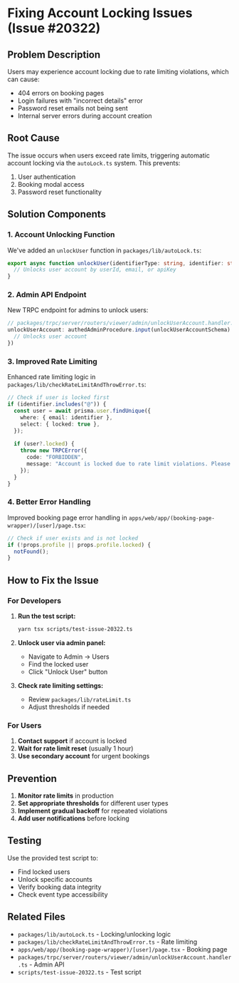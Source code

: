 # Fixing Account Locking Issues (Issue #20322)

## Problem Description

Users may experience account locking due to rate limiting violations, which can cause:
- 404 errors on booking pages
- Login failures with "incorrect details" error
- Password reset emails not being sent
- Internal server errors during account creation

## Root Cause

The issue occurs when users exceed rate limits, triggering automatic account locking via the `autoLock.ts` system. This prevents:
1. User authentication
2. Booking modal access
3. Password reset functionality

## Solution Components

### 1. Account Unlocking Function

We've added an `unlockUser` function in `packages/lib/autoLock.ts`:

```typescript
export async function unlockUser(identifierType: string, identifier: string) {
  // Unlocks user account by userId, email, or apiKey
}
```

### 2. Admin API Endpoint

New TRPC endpoint for admins to unlock users:

```typescript
// packages/trpc/server/routers/viewer/admin/unlockUserAccount.handler.ts
unlockUserAccount: authedAdminProcedure.input(unlockUserAccountSchema).mutation(async (opts) => {
  // Unlocks user account
})
```

### 3. Improved Rate Limiting

Enhanced rate limiting logic in `packages/lib/checkRateLimitAndThrowError.ts`:

```typescript
// Check if user is locked first
if (identifier.includes("@")) {
  const user = await prisma.user.findUnique({
    where: { email: identifier },
    select: { locked: true },
  });
  
  if (user?.locked) {
    throw new TRPCError({
      code: "FORBIDDEN",
      message: "Account is locked due to rate limit violations. Please contact support.",
    });
  }
}
```

### 4. Better Error Handling

Improved booking page error handling in `apps/web/app/(booking-page-wrapper)/[user]/page.tsx`:

```typescript
// Check if user exists and is not locked
if (!props.profile || props.profile.locked) {
  notFound();
}
```

## How to Fix the Issue

### For Developers

1. **Run the test script:**
   ```bash
   yarn tsx scripts/test-issue-20322.ts
   ```

2. **Unlock user via admin panel:**
   - Navigate to Admin → Users
   - Find the locked user
   - Click "Unlock User" button

3. **Check rate limiting settings:**
   - Review `packages/lib/rateLimit.ts`
   - Adjust thresholds if needed

### For Users

1. **Contact support** if account is locked
2. **Wait for rate limit reset** (usually 1 hour)
3. **Use secondary account** for urgent bookings

## Prevention

1. **Monitor rate limits** in production
2. **Set appropriate thresholds** for different user types
3. **Implement gradual backoff** for repeated violations
4. **Add user notifications** before locking

## Testing

Use the provided test script to:
- Find locked users
- Unlock specific accounts
- Verify booking data integrity
- Check event type accessibility

## Related Files

- `packages/lib/autoLock.ts` - Locking/unlocking logic
- `packages/lib/checkRateLimitAndThrowError.ts` - Rate limiting
- `apps/web/app/(booking-page-wrapper)/[user]/page.tsx` - Booking page
- `packages/trpc/server/routers/viewer/admin/unlockUserAccount.handler.ts` - Admin API
- `scripts/test-issue-20322.ts` - Test script 